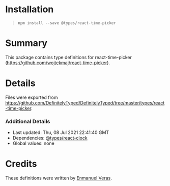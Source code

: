 # Installation
> `npm install --save @types/react-time-picker`

# Summary
This package contains type definitions for react-time-picker (https://github.com/wojtekmaj/react-time-picker).

# Details
Files were exported from https://github.com/DefinitelyTyped/DefinitelyTyped/tree/master/types/react-time-picker.

### Additional Details
 * Last updated: Thu, 08 Jul 2021 22:41:40 GMT
 * Dependencies: [@types/react-clock](https://npmjs.com/package/@types/react-clock)
 * Global values: none

# Credits
These definitions were written by [Enmanuel Veras](https://github.com/everas7).

